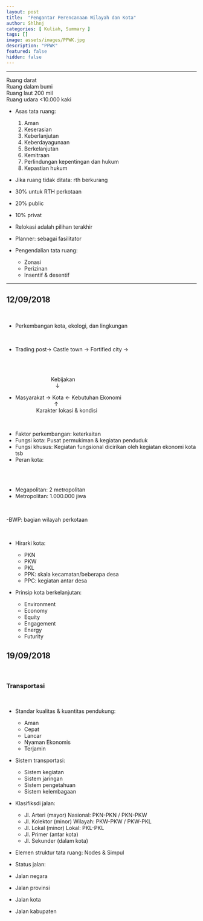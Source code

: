 ```yaml
---
layout: post
title:  "Pengantar Perencanaan Wilayah dan Kota"
author: Shlhnj
categories: [ Kuliah, Summary ]
tags: []
image: assets/images/PPWK.jpg
description: "PPWK"
featured: false
hidden: false
---
```


---
Ruang darat <br>
Ruang dalam bumi <br>
Ruang laut 200 mil <br>
Ruang udara <10.000 kaki <br>

- Asas tata ruang:
  1. Aman
  2. Keserasian
  3. Keberlanjutan
  4. Keberdayagunaan
  5. Berkelanjutan
  6. Kemitraan
  7. Perlindungan kepentingan dan hukum
  8. Kepastian hukum
  
- Jika ruang tidak ditata: rth berkurang
- 30% untuk RTH perkotaan
- 20% public
- 10% privat
- Relokasi adalah pilihan terakhir
- Planner: sebagai fasilitator
- Pengendalian tata ruang:
  - Zonasi
  - Perizinan
  - Insentif & desentif
  
---

## 12/09/2018

<br>

- Perkembangan kota, ekologi, dan lingkungan

<br>

- Trading post-> Castle town -> Fortified city ->

<br>
<br>

&nbsp; &nbsp; &nbsp; &nbsp; &nbsp; &nbsp; &nbsp; &nbsp; &nbsp; &nbsp; &nbsp;  &nbsp; &nbsp;  &nbsp; &nbsp; Kebijakan <br>
&nbsp; &nbsp; &nbsp; &nbsp; &nbsp; &nbsp;&nbsp; &nbsp; &nbsp; &nbsp; &nbsp; &nbsp;  &nbsp; &nbsp; &nbsp; &nbsp; &nbsp; &#8595;
- Masyarakat &#8594; Kota &#8592; Kebutuhan Ekonomi <br>
&nbsp; &nbsp; &nbsp; &nbsp; &nbsp; &nbsp; &nbsp; &nbsp; &nbsp; &nbsp; &nbsp; &nbsp; &nbsp; &#8593; <br>
&nbsp; &nbsp; &nbsp; &nbsp; &nbsp; &nbsp; &nbsp;   Karakter lokasi & kondisi <br>

<br>
               
- Faktor perkembangan: keterkaitan
- Fungsi kota: Pusat permukiman & kegiatan penduduk
- Fungsi khusus: Kegiatan fungsional dicirikan oleh kegiatan ekonomi kota tsb
- Peran kota:

<br>
<br>

- Megapolitan: 2 metropolitan
- Metropolitan: 1.000.000 jiwa

<br>

-BWP: bagian wilayah perkotaan

<br>

- Hirarki kota:
  - PKN
  - PKW
  - PKL
  - PPK: skala kecamatan/beberapa desa
  - PPC: kegiatan antar desa
  
- Prinsip kota berkelanjutan:
  - Environment
  - Economy
  - Equity
  - Engagement
  - Energy
  - Futurity
   
   
 ## 19/09/2018
   
   <br>
   
 ### Transportasi
   
   <br>
   
- Standar kualitas & kuantitas pendukung: <br>
  - Aman
  - Cepat
  - Lancar
  - Nyaman Ekonomis
  - Terjamin
  
   
- Sistem transportasi: <br>
  - Sistem kegiatan
  - Sistem jaringan
  - Sistem pengetahuan
  - Sistem kelembagaan
  
  
- Klasifiksdi jalan:
  - Jl. Arteri (mayor)      Nasional: PKN-PKN / PKN-PKW 
  - Jl. Kolektor (minor)    Wilayah: PKW-PKW / PKW-PKL
  - Jl. Lokal (minor)       Lokal:  PKL-PKL
  - Jl. Primer (antar kota)
  - Jl. Sekunder (dalam kota)
  
  
- Elemen struktur tata ruang: Nodes & Simpul

- Status jalan:
 - Jalan negara
 - Jalan provinsi
 - Jalan kota
 - Jalan kabupaten
 
 <br>
 <br>


